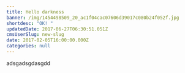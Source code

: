 ```yaml
---
title: Hello darkness
banner: /img/1454498509_20_ac1f04cac07606d39017c080b24f052f.jpg
shortdesc: "OK! "
updatedDate: 2017-06-27T06:30:51.051Z
cmsUserSlug: new-slug
date: 2017-02-05T16:00:00.000Z
categories: null
---
```


adsgadsgdasgdd